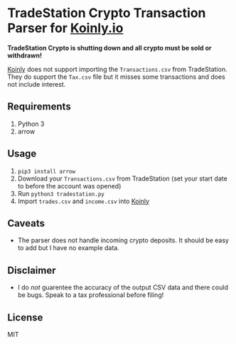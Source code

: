 TradeStation Crypto Transaction Parser for [Koinly.io](https://koinly.io/?via=6BCBDC5B)
===

**TradeStation Crypto is shutting down and all crypto must be sold or withdrawn!**

[Koinly](https://koinly.io/?via=6BCBDC5B) does not support importing the `Transactions.csv` from TradeStation. They do support the `Tax.csv` file but it misses some transactions and does not include interest.

Requirements
---

1. Python 3
1. arrow

Usage
---

1. `pip3 install arrow`
1. Download your `Transactions.csv` from TradeStation (set your start date to before the account was opened)
1. Run `python3 tradestation.py`
1. Import `trades.csv` and `income.csv` into [Koinly](https://koinly.io/?via=6BCBDC5B)

Caveats
---

- The parser does not handle incoming crypto deposits. It should be easy to add but I have no example data.

Disclaimer
---

- I do _not_ guarentee the accuracy of the output CSV data and there could be bugs. Speak to a tax professional before filing!

License
---

MIT